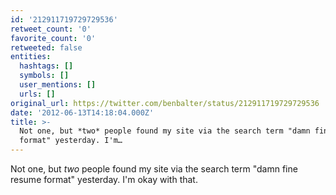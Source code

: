 ```yaml
---
id: '212911719729729536'
retweet_count: '0'
favorite_count: '0'
retweeted: false
entities:
  hashtags: []
  symbols: []
  user_mentions: []
  urls: []
original_url: https://twitter.com/benbalter/status/212911719729729536
date: '2012-06-13T14:18:04.000Z'
title: >-
  Not one, but *two* people found my site via the search term "damn fine resume
  format" yesterday. I'm…
---
```


Not one, but *two* people found my site via the search term "damn fine resume format" yesterday. I'm okay with that.